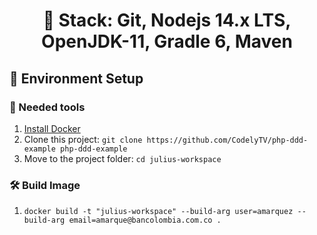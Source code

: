 <h1 align="center">
  🎯 Stack: Git, Nodejs 14.x LTS, OpenJDK-11, Gradle 6, Maven
</h1>

## 🚀 Environment Setup

### 🐳 Needed tools

1. [Install Docker](https://www.docker.com/get-started)
2. Clone this project: `git clone https://github.com/CodelyTV/php-ddd-example php-ddd-example`
3. Move to the project folder: `cd julius-workspace`

### 🛠️ Build Image

1. `docker build -t "julius-workspace" --build-arg user=amarquez --build-arg email=amarque@bancolombia.com.co .`